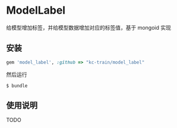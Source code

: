 # ModelLabel

给模型增加标签，并给模型数据增加对应的标签值，基于 mongoid 实现

## 安装

```ruby
gem 'model_label', :github => "kc-train/model_label"
```

然后运行

    $ bundle

## 使用说明

TODO
